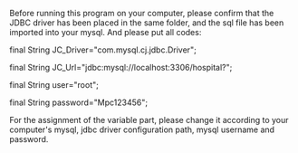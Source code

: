 Before running this program on your computer, please confirm that the JDBC driver has been placed in the same folder, and the sql file has been imported into your mysql. And please put all codes: 

final String JC_Driver="com.mysql.cj.jdbc.Driver";

final String JC_Url="jdbc:mysql://localhost:3306/hospital?";

final String user="root";

final String password="Mpc123456";

For the assignment of the variable part, please change it according to your computer's mysql, jdbc driver configuration path, mysql username and password.
